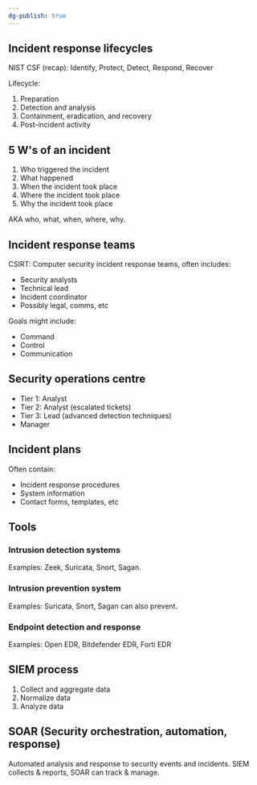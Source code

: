 ```yaml
---
dg-publish: true
---
```

## Incident response lifecycles

NIST CSF (recap): Identify, Protect, Detect, Respond, Recover

Lifecycle:

1. Preparation
2. Detection and analysis
3. Containment, eradication, and recovery
4. Post-incident activity

## 5 W's of an incident

1. Who triggered the incident
2. What happened
3. When the incident took place
4. Where the incident took place
5. Why the incident took place

AKA who, what, when, where, why.

## Incident response teams

CSIRT: Computer security incident response teams, often includes:

- Security analysts
- Technical lead
- Incident coordinator
- Possibly legal, comms, etc

Goals might include:

- Command
- Control
- Communication

## Security operations centre

- Tier 1: Analyst
- Tier 2: Analyst (escalated tickets)
- Tier 3: Lead (advanced detection techniques)
- Manager

## Incident plans

Often contain:

- Incident response procedures
- System information
- Contact forms, templates, etc

## Tools

### Intrusion detection systems

Examples: Zeek, Suricata, Snort, Sagan.

### Intrusion prevention system

Examples: Suricata, Snort, Sagan can also prevent.

### Endpoint detection and response

Examples: Open EDR, Bitdefender EDR, Forti EDR

## SIEM process

1. Collect and aggregate data
2. Normalize data
3. Analyze data

## SOAR (Security orchestration, automation, response)

Automated analysis and response to security events and incidents. SIEM collects & reports, SOAR can track & manage.

